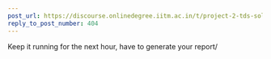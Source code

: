 ```yaml
---
post_url: https://discourse.onlinedegree.iitm.ac.in/t/project-2-tds-solver-discussion-thread/169029/405
reply_to_post_number: 404
---
```

Keep it running for the next hour, have to generate your report/